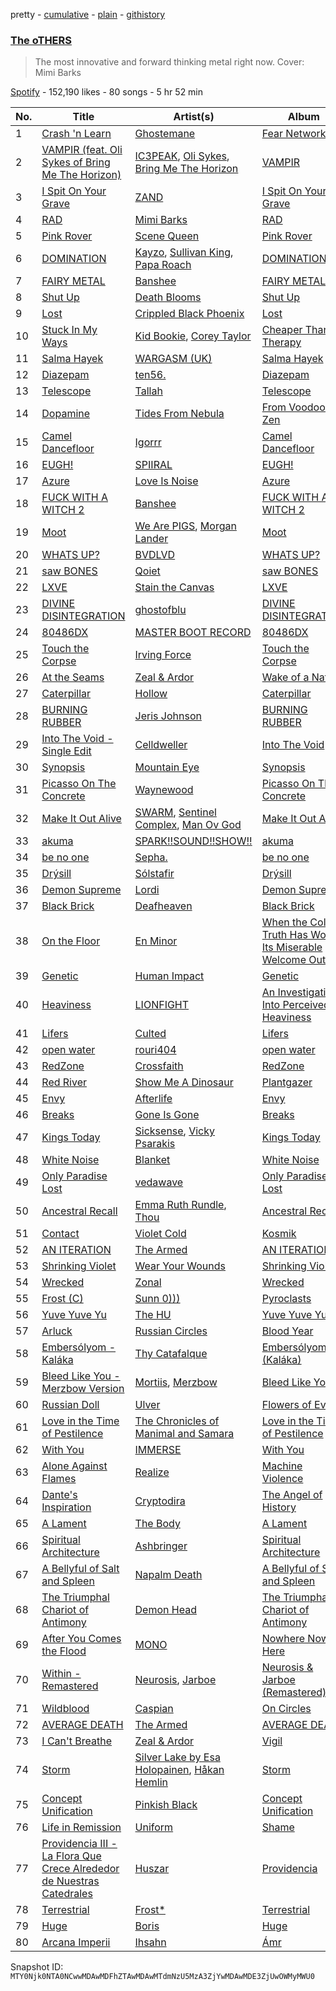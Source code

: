 pretty - [cumulative](/playlists/cumulative/37i9dQZF1DWY5ai7gxfuaS.md) - [plain](/playlists/plain/37i9dQZF1DWY5ai7gxfuaS) - [githistory](https://github.githistory.xyz/mackorone/spotify-playlist-archive/blob/main/playlists/plain/37i9dQZF1DWY5ai7gxfuaS)

### [The oTHERS](https://open.spotify.com/playlist/37i9dQZF1DWY5ai7gxfuaS)

> The most innovative and forward thinking metal right now\. Cover: Mimi Barks

[Spotify](https://open.spotify.com/user/spotify) - 152,190 likes - 80 songs - 5 hr 52 min

| No. | Title | Artist(s) | Album | Length |
|---|---|---|---|---|
| 1 | [Crash 'n Learn](https://open.spotify.com/track/7a9LlgnBXO5qOOdrRJALfb) | [Ghostemane](https://open.spotify.com/artist/3uL4UpqShC4p2x1dJutoRW) | [Fear Network II](https://open.spotify.com/album/79oY2cGYhbXlh537p1hpVS) | 1:27 |
| 2 | [VAMPIR \(feat\. Oli Sykes of Bring Me The Horizon\)](https://open.spotify.com/track/3FQOmo61pO1ZnBT26d6WLQ) | [IC3PEAK](https://open.spotify.com/artist/3luonLzvSOxdU8ytCaEIK8), [Oli Sykes](https://open.spotify.com/artist/1UXEXWWOTTZNlyFapwHDbW), [Bring Me The Horizon](https://open.spotify.com/artist/1Ffb6ejR6Fe5IamqA5oRUF) | [VAMPIR](https://open.spotify.com/album/0ZjZyPw9pHhOahynV7tSaW) | 2:23 |
| 3 | [I Spit On Your Grave](https://open.spotify.com/track/1Nlr6AqQHfh79yFabmu2EF) | [ZAND](https://open.spotify.com/artist/0zCrrgklotTrkkJDNUAury) | [I Spit On Your Grave](https://open.spotify.com/album/7CfzmC5Xq20b1UQbO4fHkM) | 3:39 |
| 4 | [RAD](https://open.spotify.com/track/1QkI7Udu7JP54oMppM4YEY) | [Mimi Barks](https://open.spotify.com/artist/5A4P1UOSqbSvJKoi3VYlCC) | [RAD](https://open.spotify.com/album/4jpkqp0mQwJaCxtCKsmbMf) | 2:38 |
| 5 | [Pink Rover](https://open.spotify.com/track/5oqVAub4vyUVoxHXZSP7LR) | [Scene Queen](https://open.spotify.com/artist/6WandyxeDxlcOTwxtnTKP4) | [Pink Rover](https://open.spotify.com/album/6S0LmXm7aFz2dfDJVN1WXq) | 1:58 |
| 6 | [DOMINATION](https://open.spotify.com/track/3Co9QY7WBNKoS44Nsk93r6) | [Kayzo](https://open.spotify.com/artist/72iCiKwu6nu6Qq9emIwzYv), [Sullivan King](https://open.spotify.com/artist/1CXuuw8HJhyN80HlNzvL1e), [Papa Roach](https://open.spotify.com/artist/4RddZ3iHvSpGV4dvATac9X) | [DOMINATION](https://open.spotify.com/album/2jTIMYQcx87QLi8eBFmIob) | 2:48 |
| 7 | [FAIRY METAL](https://open.spotify.com/track/0DKxrOrnZCgYZkEK4c0lPh) | [Banshee](https://open.spotify.com/artist/0DG7J8Q9Alnt65HJv6owzf) | [FAIRY METAL](https://open.spotify.com/album/6kfLbgw7Urv2Kyd2xSJALA) | 2:41 |
| 8 | [Shut Up](https://open.spotify.com/track/7jLs9No4QDC0LWQFYjXtI9) | [Death Blooms](https://open.spotify.com/artist/7zC8Dq1lkaEADdWmRiNV0j) | [Shut Up](https://open.spotify.com/album/7gjF3Ii5c3cfMKGf0rJaG9) | 3:24 |
| 9 | [Lost](https://open.spotify.com/track/5GbEVRKvHeBEE8PARaRQOJ) | [Crippled Black Phoenix](https://open.spotify.com/artist/6WEyPcf9ezhNLm1xOBjbwH) | [Lost](https://open.spotify.com/album/3HcXn4sSYlHrNcMfEgP9qJ) | 8:11 |
| 10 | [Stuck In My Ways](https://open.spotify.com/track/5qCyEApbDw5dzM7Gq5ouhw) | [Kid Bookie](https://open.spotify.com/artist/7DiLiJ8nji6DslsFSzx0IV), [Corey Taylor](https://open.spotify.com/artist/0nhDd1RWjZ6SDV1Vg1Ku2Q) | [Cheaper Than Therapy](https://open.spotify.com/album/5v0QcUpjf2ucFObuv9Tpgb) | 4:48 |
| 11 | [Salma Hayek](https://open.spotify.com/track/61Fus2laOu8yWJM1YntJCY) | [WARGASM \(UK\)](https://open.spotify.com/artist/1NRudBLaT84LXxfsYdFMhB) | [Salma Hayek](https://open.spotify.com/album/3hmU83q2m8wuNgBiqziBYP) | 3:39 |
| 12 | [Diazepam](https://open.spotify.com/track/3oxADKwqZ04fNO9diMkBPA) | [ten56.](https://open.spotify.com/artist/28dpy0DQotTkBXcTlniQii) | [Diazepam](https://open.spotify.com/album/78Y3ftBNEZh5mBxae2SOFH) | 2:36 |
| 13 | [Telescope](https://open.spotify.com/track/0EY7Er3cOHyLZplxeODrcs) | [Tallah](https://open.spotify.com/artist/6Idb4IHX4Mf8IlB6sXcsdf) | [Telescope](https://open.spotify.com/album/5G4YhsTHSNpLSAutMvL80X) | 4:09 |
| 14 | [Dopamine](https://open.spotify.com/track/7y9USehMh5BWR0tWXsXJ5K) | [Tides From Nebula](https://open.spotify.com/artist/1CzKORB9IN0EjPEyeKBIkf) | [From Voodoo to Zen](https://open.spotify.com/album/3kxzriTUAvJklocJHG7GH8) | 4:49 |
| 15 | [Camel Dancefloor](https://open.spotify.com/track/2Y4diJY7G623aDm3eHfqJA) | [Igorrr](https://open.spotify.com/artist/2p2uE4i92Dn4DkThfoKIB9) | [Camel Dancefloor](https://open.spotify.com/album/2kIuH8eEDlpUQhYVt5pvMn) | 3:13 |
| 16 | [EUGH!](https://open.spotify.com/track/1kFjv9uKUcatuEkamM0Tgx) | [SPIIRAL](https://open.spotify.com/artist/2MNOsEKFbWpezBWYtSrtZC) | [EUGH!](https://open.spotify.com/album/0mEno0dMRPUrWNkp11zB8X) | 1:22 |
| 17 | [Azure](https://open.spotify.com/track/0wPkG2Hq0PCnZpQFaPurfl) | [Love Is Noise](https://open.spotify.com/artist/4qY6XGFQwZubu0oKBJeVki) | [Azure](https://open.spotify.com/album/4p3wtygUwO9Rfjun8urArN) | 4:14 |
| 18 | [FUCK WITH A WITCH 2](https://open.spotify.com/track/3S38ENcItSgp1NGqxZn01C) | [Banshee](https://open.spotify.com/artist/0DG7J8Q9Alnt65HJv6owzf) | [FUCK WITH A WITCH 2](https://open.spotify.com/album/2ZfQhbjBKK9MAEoUO3Vj2e) | 1:30 |
| 19 | [Moot](https://open.spotify.com/track/4uyZcMuMZ53OPEqH41AsUe) | [We Are PIGS](https://open.spotify.com/artist/0QRmv4wNihLdpSIjRxFFrz), [Morgan Lander](https://open.spotify.com/artist/6UmXnQCZQvayT1eZxAIvz5) | [Moot](https://open.spotify.com/album/0mla1tVzfxr60Nl3JKqnaQ) | 4:05 |
| 20 | [WHATS UP?](https://open.spotify.com/track/4l0hBlylNScrA6g3b9eb2X) | [BVDLVD](https://open.spotify.com/artist/1BhfikyrtSTch1r9upYGlS) | [WHATS UP?](https://open.spotify.com/album/4xCJjBbWtF8lOdvobITRB2) | 2:48 |
| 21 | [saw BONES](https://open.spotify.com/track/0vDGdGQGyvpubJ0dJTg7uk) | [Qoiet](https://open.spotify.com/artist/7vlBJhLIORnTMtC9ZKcTFo) | [saw BONES](https://open.spotify.com/album/5EPgTJ0WWdo5o3MuPBhSAC) | 2:27 |
| 22 | [LXVE](https://open.spotify.com/track/5RqMRQphaSAQekmaqRGpHH) | [Stain the Canvas](https://open.spotify.com/artist/567L1a4812VuMSRrbCqdo4) | [LXVE](https://open.spotify.com/album/4WxYoN03IGMt48MxwQaLhi) | 3:11 |
| 23 | [DIVINE DISINTEGRATION](https://open.spotify.com/track/6jqaDTLg6elZ4P2CyVF13W) | [ghostofblu](https://open.spotify.com/artist/2nxzN6htkr9r1bXfmG17ZN) | [DIVINE DISINTEGRATION](https://open.spotify.com/album/5RZv4SQLzxBdZJU0J4RyvR) | 2:08 |
| 24 | [80486DX](https://open.spotify.com/track/42K6S2MOIYrtqaTpCNcqHU) | [MASTER BOOT RECORD](https://open.spotify.com/artist/77s5NAGQbxu8oLstaqSwHE) | [80486DX](https://open.spotify.com/album/7KEr4XNYaRFzpF0qjVr72f) | 4:32 |
| 25 | [Touch the Corpse](https://open.spotify.com/track/29ZSMUsptm2ZiJkSx4uVrZ) | [Irving Force](https://open.spotify.com/artist/1Hse4lep7I9RUgQ3Ro1NgX) | [Touch the Corpse](https://open.spotify.com/album/2HTzM4EE1C2wMcY770FWWW) | 2:46 |
| 26 | [At the Seams](https://open.spotify.com/track/23lu3i2IiQgqR5xBKJhdHR) | [Zeal & Ardor](https://open.spotify.com/artist/6yCjbLFZ9qAnWfsy9ujm5Y) | [Wake of a Nation](https://open.spotify.com/album/5s02KPkBjMkrz9zUJBWXDA) | 3:09 |
| 27 | [Caterpillar](https://open.spotify.com/track/5IYf2klca6lYyOj7jhjF5j) | [Hollow](https://open.spotify.com/artist/64uA1WO40WSspFUnUYirSt) | [Caterpillar](https://open.spotify.com/album/1su4sMJNmHerXssClObphO) | 3:25 |
| 28 | [BURNING RUBBER](https://open.spotify.com/track/4LJ6NBnEKhZSBIC3PsBTFA) | [Jeris Johnson](https://open.spotify.com/artist/2hmePXeTr2b7cdRAtRjvPq) | [BURNING RUBBER](https://open.spotify.com/album/2IQbuEqIESTmjTgYctYH8e) | 2:13 |
| 29 | [Into The Void \- Single Edit](https://open.spotify.com/track/7wrnCfwFrQtfj3JRl4c0uy) | [Celldweller](https://open.spotify.com/artist/4BKyei61gtyDFxlKhcvBJJ) | [Into The Void](https://open.spotify.com/album/4NJtkDQbFepS3gzXRNCTwL) | 3:30 |
| 30 | [Synopsis](https://open.spotify.com/track/1TGEVFUCXVI7GzqAzGFBkX) | [Mountain Eye](https://open.spotify.com/artist/4tAs3G5ZsXLbE1yXpc6apz) | [Synopsis](https://open.spotify.com/album/1csn83LGlgEFpoFjZDjHYG) | 3:22 |
| 31 | [Picasso On The Concrete](https://open.spotify.com/track/1yX9O68lZmHJbAsh8ssT0P) | [Waynewood](https://open.spotify.com/artist/46Ae99tK8EgcCpVFSAdkxQ) | [Picasso On The Concrete](https://open.spotify.com/album/7GqTkba3uHaXJuTAe90teM) | 3:10 |
| 32 | [Make It Out Alive](https://open.spotify.com/track/6lBIyFHLLDe30Rg4kvt9Kw) | [SWARM](https://open.spotify.com/artist/07OF36h5y4S6s9ckQliaj3), [Sentinel Complex](https://open.spotify.com/artist/31K3DcAhtW5bcuFOcNumWK), [Man Ov God](https://open.spotify.com/artist/5IoAhDxIVxXuhZWd1GchB9) | [Make It Out Alive](https://open.spotify.com/album/3QpZhoEwPACrnTWTmSil9K) | 3:22 |
| 33 | [akuma](https://open.spotify.com/track/6cr9O3zBVZ2Ityl8EMy890) | [SPARK!!SOUND!!SHOW!!](https://open.spotify.com/artist/1bFs9Etj0H2sq0vmmwmmDU) | [akuma](https://open.spotify.com/album/7IPaRdgBOJlUahcAZxvazr) | 3:10 |
| 34 | [be no one](https://open.spotify.com/track/0fVNG78xrpckyKseNP5XBv) | [Sepha.](https://open.spotify.com/artist/094ug46k28Q0tdaGPm3WNA) | [be no one](https://open.spotify.com/album/0ibbUkk4eihYg6X9qZdwNv) | 4:21 |
| 35 | [Drýsill](https://open.spotify.com/track/5pYsByOqa325t7t46xudFx) | [Sólstafir](https://open.spotify.com/artist/721C5U5rM8J0jjq6IQuSBK) | [Drýsill](https://open.spotify.com/album/0iKkEZpsHWqoF1O5ESG2fE) | 8:52 |
| 36 | [Demon Supreme](https://open.spotify.com/track/4gA4TtxgtVdx1lXirn3QdC) | [Lordi](https://open.spotify.com/artist/14SgKNlOCKAI0PfRD1HnWh) | [Demon Supreme](https://open.spotify.com/album/4SltzsJwiJVafqeZmXGiiB) | 3:31 |
| 37 | [Black Brick](https://open.spotify.com/track/63OqMoUP4Racq9holZo6dU) | [Deafheaven](https://open.spotify.com/artist/4XpPveeg7RuYS3CgLo75t9) | [Black Brick](https://open.spotify.com/album/1A3Xjo3qosxiNetGhM5nVq) | 7:27 |
| 38 | [On the Floor](https://open.spotify.com/track/2gB0lJPGN3L1ueezkd559u) | [En Minor](https://open.spotify.com/artist/0U3Yu6Px35eYLuP5RkFVdL) | [When the Cold Truth Has Worn Its Miserable Welcome Out](https://open.spotify.com/album/1HS3egJso4pCQiyKvVeerg) | 5:22 |
| 39 | [Genetic](https://open.spotify.com/track/2Y5YCKkGcIfi3okuPGzj8v) | [Human Impact](https://open.spotify.com/artist/4y0ph2gWvcF21ODif4ZpZ4) | [Genetic](https://open.spotify.com/album/5ipqFcGfo5SkkDsmf2jZm4) | 4:42 |
| 40 | [Heaviness](https://open.spotify.com/track/2sIkhkfN6uC1d2E06Ke5a8) | [LIONFIGHT](https://open.spotify.com/artist/0Wbm1dUddzRPlUhvz40QPP) | [An Investigation Into Perceived Heaviness](https://open.spotify.com/album/3IG5yvWsoVkcJKpMAQf2Qt) | 3:55 |
| 41 | [Lifers](https://open.spotify.com/track/0cluQGCBtjYHtVTW9GJayG) | [Culted](https://open.spotify.com/artist/3YT1buuj4AVB8KiSSZdJ8F) | [Lifers](https://open.spotify.com/album/4QorJObMBo6fFHnW8CNcGB) | 4:58 |
| 42 | [open water](https://open.spotify.com/track/592JTl3UlQvZyBd2329Sgf) | [rouri404](https://open.spotify.com/artist/6lQsMKSDG7XdirlE6YImHa) | [open water](https://open.spotify.com/album/1zmVVYStJqZZWxcsjfb9uT) | 2:06 |
| 43 | [RedZone](https://open.spotify.com/track/4soSUmLS5rRtiyFpcFGOzR) | [Crossfaith](https://open.spotify.com/artist/3gfA40vRbx6YX8oCDXDCDh) | [RedZone](https://open.spotify.com/album/5vzGHyrPW5t0UVaJGBRwR8) | 3:47 |
| 44 | [Red River](https://open.spotify.com/track/1WVXzE0JtaYmkJjhZzE7aS) | [Show Me A Dinosaur](https://open.spotify.com/artist/1wou9vWv5PgrTn3pu3TydQ) | [Plantgazer](https://open.spotify.com/album/4hE7EGO2njWxhAWS08BWsP) | 9:36 |
| 45 | [Envy](https://open.spotify.com/track/6gaiIOJF8LbjyvX7VKOLm8) | [Afterlife](https://open.spotify.com/artist/7LeHdLOuiySZgt7ewdckbX) | [Envy](https://open.spotify.com/album/1wJhK0tlMtM1c190rxaZCr) | 3:32 |
| 46 | [Breaks](https://open.spotify.com/track/23nUxEzx3pCaxLPBB9MwPE) | [Gone Is Gone](https://open.spotify.com/artist/1xLSa28V0Sl3EMyS6CiKIg) | [Breaks](https://open.spotify.com/album/6oV4M5y0UgPJBe1QlQAuFP) | 3:55 |
| 47 | [Kings Today](https://open.spotify.com/track/1uCNIM6XKraHMPUsWXYzCq) | [Sicksense](https://open.spotify.com/artist/7bVyQW5pkc3aF5Rq03ZQxc), [Vicky Psarakis](https://open.spotify.com/artist/6wgfKETz8TigbBqevjeAwZ) | [Kings Today](https://open.spotify.com/album/741N4FVAoLLzP11TWUhShI) | 3:55 |
| 48 | [White Noise](https://open.spotify.com/track/750uSPGwf5jqU1teWD5cdO) | [Blanket](https://open.spotify.com/artist/2AOTmilsEJDBEM6SIHFFy6) | [White Noise](https://open.spotify.com/album/5XK72MyNkvyWhgclcg0XvF) | 4:37 |
| 49 | [Only Paradise Lost](https://open.spotify.com/track/1w7iFvhfsK0QtFWZFGjYVG) | [vedawave](https://open.spotify.com/artist/1wEiY25dYJBXos4zDqAwz1) | [Only Paradise Lost](https://open.spotify.com/album/10Cjt3n61aOLXuAq7in5iN) | 4:00 |
| 50 | [Ancestral Recall](https://open.spotify.com/track/4F0cImmvDJ9IEvPgBHPaY9) | [Emma Ruth Rundle](https://open.spotify.com/artist/34gLicNdz493863yZTanvC), [Thou](https://open.spotify.com/artist/4KoZpKiPeX4jIi7Euwcfuo) | [Ancestral Recall](https://open.spotify.com/album/4ZAz2jdFFsLsuc6KJScGh1) | 3:54 |
| 51 | [Contact](https://open.spotify.com/track/57VzB0aPVjJ7Pfprw21b53) | [Violet Cold](https://open.spotify.com/artist/5eh1n96NC6g34nPqpIItIo) | [Kosmik](https://open.spotify.com/album/4thEO0PIlNvc1txIfO0LA5) | 3:34 |
| 52 | [AN ITERATION](https://open.spotify.com/track/7vAWLTQr7F9KLKsIu7RbT6) | [The Armed](https://open.spotify.com/artist/4V5obzWMr7BHZrjOiQwB4K) | [AN ITERATION](https://open.spotify.com/album/0xMePIGPcoO7Xirx1Jh0da) | 2:53 |
| 53 | [Shrinking Violet](https://open.spotify.com/track/4zShTZDgX2g7Y9QRyMnun0) | [Wear Your Wounds](https://open.spotify.com/artist/162Upzibi1m79dQDaEUjl3) | [Shrinking Violet](https://open.spotify.com/album/5zD1inajnq3JSOmFUFs6Nh) | 5:31 |
| 54 | [Wrecked](https://open.spotify.com/track/23Ct1DllhsUlFtGn6iK59R) | [Zonal](https://open.spotify.com/artist/2FEWIj8qxL0aJKlH5QoOnt) | [Wrecked](https://open.spotify.com/album/7aMDk6WilYTrT8Jjtzv5lL) | 6:26 |
| 55 | [Frost \(C\)](https://open.spotify.com/track/24jWKZE0j30z3LlnzArFf2) | [Sunn 0\)\)\)](https://open.spotify.com/artist/2e7hYqRjL82c1nIoREHc4J) | [Pyroclasts](https://open.spotify.com/album/7qBdr5VAmWMSJ7dij0mV3f) | 10:56 |
| 56 | [Yuve Yuve Yu](https://open.spotify.com/track/6J2VvzKwWc2f0JP5RQVZjq) | [The HU](https://open.spotify.com/artist/0b2B3PwcYzQAhuJacmcYgc) | [Yuve Yuve Yu](https://open.spotify.com/album/2ot7qJ6yU06AkwkAn9xeoP) | 4:42 |
| 57 | [Arluck](https://open.spotify.com/track/0aOsJ0gpHm7cfG2AMaBX1g) | [Russian Circles](https://open.spotify.com/artist/0AZ3VR0YbFcS0Kgei7L2QF) | [Blood Year](https://open.spotify.com/album/1LWWmVyhDxFAxBmQe3ecZb) | 6:33 |
| 58 | [Embersólyom \- Kaláka](https://open.spotify.com/track/3PW5V36seHTLVUMzCLTAMS) | [Thy Catafalque](https://open.spotify.com/artist/4sgTqbA7htxYkRRJBPZIom) | [Embersólyom \(Kaláka\)](https://open.spotify.com/album/3kq2ev5Z0FFOyspM6eOcHp) | 4:17 |
| 59 | [Bleed Like You \- Merzbow Version](https://open.spotify.com/track/5U6uLO5dwhUVZILVKHznu2) | [Mortiis](https://open.spotify.com/artist/4jlxvaggBp7wVV02U6YYRQ), [Merzbow](https://open.spotify.com/artist/5UezsklPScipW64XJm7qql) | [Bleed Like You](https://open.spotify.com/album/686yJX3ubdbx5JO8ewDhxj) | 4:57 |
| 60 | [Russian Doll](https://open.spotify.com/track/5KY4Km7rllwWovNNU8hhPt) | [Ulver](https://open.spotify.com/artist/6bYFkBNvayh3nGqxcPp7Sv) | [Flowers of Evil](https://open.spotify.com/album/0VYuTYQPftcTUmq2ehYlzV) | 3:55 |
| 61 | [Love in the Time of Pestilence](https://open.spotify.com/track/1L4BtGYob6EaRXLDzSmcom) | [The Chronicles of Manimal and Samara](https://open.spotify.com/artist/2V3zzIcq2sbRbaEjbGypc8) | [Love in the Time of Pestilence](https://open.spotify.com/album/2umQh1Vbk9Kxvpg8dlkvId) | 7:41 |
| 62 | [With You](https://open.spotify.com/track/1mpUlIqABFdXDs5wpbA2WM) | [IMMERSE](https://open.spotify.com/artist/3S3vmLBBxnscJGPLeqVKQN) | [With You](https://open.spotify.com/album/0OmSev6i6IqnaEs2dP2e29) | 3:06 |
| 63 | [Alone Against Flames](https://open.spotify.com/track/0chpxeBNSAxm3OcHJEgBgo) | [Realize](https://open.spotify.com/artist/7I2oLeXWq1VylME9zoFA6b) | [Machine Violence](https://open.spotify.com/album/2adncZksC8j5GeagRKPNsP) | 3:22 |
| 64 | [Dante's Inspiration](https://open.spotify.com/track/0xqCqprCOqvz2zGridoiqu) | [Cryptodira](https://open.spotify.com/artist/6aaRy3pEsAC5lrbpQC5WEl) | [The Angel of History](https://open.spotify.com/album/5dhT3bPpiEtSDnMvkwjekT) | 3:33 |
| 65 | [A Lament](https://open.spotify.com/track/2f4DGYqmBDbfxyPGmPAGoV) | [The Body](https://open.spotify.com/artist/1VFYpTpgmp7ANXqok2dTg3) | [A Lament](https://open.spotify.com/album/1WLtMJBOiWB6yQyEAfFsJA) | 5:54 |
| 66 | [Spiritual Architecture](https://open.spotify.com/track/14Bif9nrgAFWI8X73sE7cY) | [Ashbringer](https://open.spotify.com/artist/697R3cOlkWzOAkXztLzeg2) | [Spiritual Architecture](https://open.spotify.com/album/3ZnxyzqpDXxW3xAyCuyvRf) | 9:22 |
| 67 | [A Bellyful of Salt and Spleen](https://open.spotify.com/track/0MNI4YG8dQ82tRR2St6q6V) | [Napalm Death](https://open.spotify.com/artist/3UqRgrDIQ208yNGiWKRMNt) | [A Bellyful of Salt and Spleen](https://open.spotify.com/album/4MuT9lqZBCN7JSDEKuzEOP) | 4:36 |
| 68 | [The Triumphal Chariot of Antimony](https://open.spotify.com/track/2UaSBb1eH8SxqUZ4qvc8fZ) | [Demon Head](https://open.spotify.com/artist/3deeuqYVw08AeSndTj9aE3) | [The Triumphal Chariot of Antimony](https://open.spotify.com/album/1EIi0O4cK8iTq79mY8PceL) | 5:39 |
| 69 | [After You Comes the Flood](https://open.spotify.com/track/66JSsyAmLobSSYZDjwla5b) | [MONO](https://open.spotify.com/artist/53LVoipNTQ4lvUSJ61XKU3) | [Nowhere Now Here](https://open.spotify.com/album/4SnsgTwNCmqJMOiuj4hxH3) | 5:36 |
| 70 | [Within \- Remastered](https://open.spotify.com/track/0bcHyF4pOFr3xXV68mrbvO) | [Neurosis](https://open.spotify.com/artist/1KHydwFySZY3YcWyo2q2dF), [Jarboe](https://open.spotify.com/artist/5cCzokwZSw5IRKcm7LpRbH) | [Neurosis & Jarboe \(Remastered\)](https://open.spotify.com/album/4OYllqJB6dZzQ1n03lhwg9) | 6:14 |
| 71 | [Wildblood](https://open.spotify.com/track/2Ma12h5UbOSZ5j7eApuDZO) | [Caspian](https://open.spotify.com/artist/4SXj7TVoA3bgfR8AVssACa) | [On Circles](https://open.spotify.com/album/2SCAxvAGQLWK3SwPsZyku1) | 6:53 |
| 72 | [AVERAGE DEATH](https://open.spotify.com/track/06rUSp5vUkWsZrU1g2DYx1) | [The Armed](https://open.spotify.com/artist/4V5obzWMr7BHZrjOiQwB4K) | [AVERAGE DEATH](https://open.spotify.com/album/3tJMthBdjOgApxrUaFsvEy) | 4:31 |
| 73 | [I Can't Breathe](https://open.spotify.com/track/3HfU7GWHpPWt9nnwcnC1iX) | [Zeal & Ardor](https://open.spotify.com/artist/6yCjbLFZ9qAnWfsy9ujm5Y) | [Vigil](https://open.spotify.com/album/7ekXsJTUQoM6D625JUmam8) | 1:18 |
| 74 | [Storm](https://open.spotify.com/track/42NbA1vTZi5K9oGKojFV7O) | [Silver Lake by Esa Holopainen](https://open.spotify.com/artist/5snqVyyNcZNQPRkcTnFi4A), [Håkan Hemlin](https://open.spotify.com/artist/0saFQxCdkPcbgbAf01nvvt) | [Storm](https://open.spotify.com/album/3EV5RQNHxvoJgyUN7ursVu) | 4:14 |
| 75 | [Concept Unification](https://open.spotify.com/track/5SDEsNpIsdw4Le3ECGHAql) | [Pinkish Black](https://open.spotify.com/artist/60Ob6q8BCjykLBKuF5aroP) | [Concept Unification](https://open.spotify.com/album/7rWHpoEFxd6qJBRmVS2EPc) | 5:13 |
| 76 | [Life in Remission](https://open.spotify.com/track/0kVQ33i1yh6uNwcjmtvaXQ) | [Uniform](https://open.spotify.com/artist/3TaLdYu9rA6H364ROYMmvF) | [Shame](https://open.spotify.com/album/08Bn24wm4tgPDctxRQHlht) | 4:25 |
| 77 | [Providencia III \- La Flora Que Crece Alrededor de Nuestras Catedrales](https://open.spotify.com/track/40ka2TBKZf7bPubTAE4xHT) | [Huszar](https://open.spotify.com/artist/1l1A8JuXGHt8QY7W37dU9C) | [Providencia](https://open.spotify.com/album/5hqcP9226vpEkLWr8bzQRL) | 7:24 |
| 78 | [Terrestrial](https://open.spotify.com/track/0lAcdXzZbjmun1OFVgw9JW) | [Frost\*](https://open.spotify.com/artist/1Ha9FtCeuoajMbOG4Kz2d7) | [Terrestrial](https://open.spotify.com/album/5fe8okWl0OMdUWYq2xp8Nz) | 5:12 |
| 79 | [Huge](https://open.spotify.com/track/4Nbyhv2YTR1Vc83Ajo1gJ9) | [Boris](https://open.spotify.com/artist/3EgMK920cIH5aLxFnJ6zSi) | [Huge](https://open.spotify.com/album/73LxhjxtI5MVlX33VeAwVV) | 9:14 |
| 80 | [Arcana Imperii](https://open.spotify.com/track/3Vv0Lsh8rGZZSckd5PsOzd) | [Ihsahn](https://open.spotify.com/artist/2E1jLcUfqd9w2XtybNB2Za) | [Ámr](https://open.spotify.com/album/5w24JkPfkFs4PPVSnrzO1y) | 4:53 |

Snapshot ID: `MTY0Njk0NTA0NCwwMDAwMDFhZTAwMDAwMTdmNzU5MzA3ZjYwMDAwMDE3ZjUwOWMyMWU0`